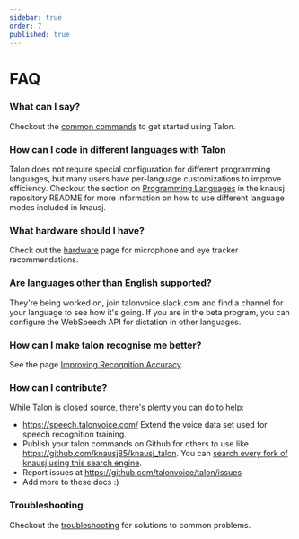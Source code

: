 ```yaml
---
sidebar: true
order: 7
published: true
---
```


# FAQ

### What can I say?  
Checkout the [common commands](/getting_started/#basic-usage) to get started using Talon.

### How can I code in different languages with Talon
Talon does not require special configuration for different programming languages, but many users have per-language customizations to improve efficiency. Checkout the section on [Programming Languages](https://github.com/knausj85/knausj_talon/#programming-languages) in the knausj repository README for more information on how to use different language modes included in knausj.

### What hardware should I have?
Check out the [hardware](/hardware) page for microphone and eye tracker recommendations.  

### Are languages other than English supported?

They're being worked on, join talonvoice.slack.com and find a channel for your language to see how it's going. If you are in the beta program, you can configure the WebSpeech API for dictation in other languages.

### How can I make talon recognise me better?

See the page [Improving Recognition Accuracy](/improving_recognition_accuracy).

### How can I contribute?

While Talon is closed source, there's plenty you can do to help:

* https://speech.talonvoice.com/ Extend the voice data set used for speech recognition training.
* Publish your talon commands on Github for others to use like https://github.com/knausj85/knausj_talon. You can [search every fork of knausj using this search engine](https://search.talonvoice.com/search/). 
* Report issues at https://github.com/talonvoice/talon/issues
* Add more to these docs :)

### Troubleshooting

Checkout the [troubleshooting](/troubleshooting) for solutions to common problems.
